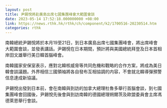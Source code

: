```yaml
---
layout: post
title: 尹錫悅將赴廣島出席七國集團峰會大範圍會談
date: 2023-05-14 17:52:18.000000000 +08:00
link: https://news.rthk.hk/rthk/ch/component/k2/1700516-20230514.htm
categories: rthk
---
```


南韓總統尹錫悅將於本月19至21日，到日本廣島出席七國集團峰會，將出席峰會大範圍會談，並發表講話。尹錫悅在日本期間，預計將與美國總統拜登及日本首相岸田文雄舉行美日韓首腦峰會。

南韓國家安保室表示，應對北韓核威脅等共同危機和戰略的合作方案，將成為美日韓會談議題。外界相信三國領袖將各自發布互相協調的内容，不會就北韓導彈預警信息達成新協議。

尹錫悅出發到日本前，會在南韓與到訪的加拿大總理杜魯多舉行首腦會談，到七國集團峰會回國後，尹錫悅先後會與到訪南韓的德國總理朔爾茨及歐盟委員會主席馮德萊恩舉行會談。
